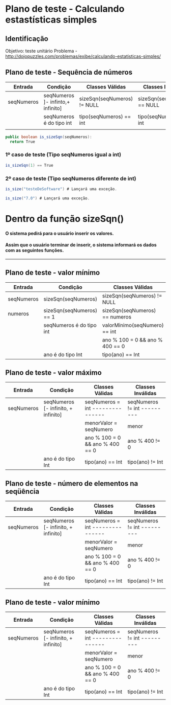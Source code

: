 # Plano de teste - Calculando estastísticas simples 

## Identificação

Objetivo: teste unitário
Problema - http://dojopuzzles.com/problemas/exibe/calculando-estatisticas-simples/


## Plano de teste - Sequência de números

| Entrada             | Condição                            | Classes Válidas                  | Classes Inválidas             |
| -------------       | -------------                       | -------------------------------- | ----------------              |
| seqNumeros          | seqNumeros ]- infinto,+ infinito]   | sizeSqn(seqNumeros) != NULL      | sizeSqn(seqNumeros) == NULL   |
|                     | seqNumeros é do tipo int            | tipo(seqNumeros) == int          | tipo(seqNumeros) != int       |
|                     |                                     |                                  |                               |

```java
public boolean is_sizeSqn(seqNumeros):
  return True
```

### 1º caso de teste (Tipo seqNumeros igual a int)

```java
is_sizeSqn(1) == True
```

### 2º caso de teste (Tipo seqNumeros diferente de int)

```java
is_size("testeDeSoftware") # Lançará uma exceção.
```
```java
is_size("7.0") # Lançará uma exceção.
```

# Dentro da função sizeSqn() 
  #### O sistema pedirá para o usuário inserir os valores.
  #### Assim que o usuário terminar de inserir, o sistema informará os dados com as seguintes funções.
-----------------------------------------------------------------------------------------------------------------------------------------
## Plano de teste - valor mínimo

| Entrada             | Condição                            | Classes Válidas                  | Classes Inválidas             |
| -------------       | -------------                       | -------------------------------- | ----------------              |
| seqNumeros          | sizeSqn(seqNumeros)                 | sizeSqn(seqNumeros) != NULL      | sizeSqn(seqNumeros) == NULL   |
| numeros             | sizeSqn(seqNumeros) == 1            | sizeSqn(seqNumeros) == numeros   | sizeSqn(seqNumeros) != numeros|
|                     | seqNumeros é do tipo int            | valorMínimo(seqNumero) == int   | valorMínimo(seqNumero) != int |
||| ano % 100 = 0 && ano % 400 == 0| ano % 400 != 0 |
|| ano é do tipo Int | tipo(ano) == Int | tipo(ano) != Int |


## Plano de teste - valor máximo

| Entrada             | Condição                            | Classes Válidas                 | Classes Inválidas          |
| -------------       | -------------                       | --------------------------------| ----------------           |
| seqNumeros          | seqNumeros [- infinito, + infinito] | seqNumeros = int ---------------| seqNumeros != int ---------|
|                     |                                     | menorValor = seqNumero          | menor              |
||| ano % 100 = 0 && ano % 400 == 0| ano % 400 != 0 |
|| ano é do tipo Int | tipo(ano) == Int | tipo(ano) != Int |

## Plano de teste - número de elementos na seqüência

| Entrada             | Condição                            | Classes Válidas                 | Classes Inválidas          |
| -------------       | -------------                       | --------------------------------| ----------------           |
| seqNumeros          | seqNumeros [- infinito, + infinito] | seqNumeros = int ---------------| seqNumeros != int ---------|
|                     |                                     | menorValor = seqNumero          | menor              |
||| ano % 100 = 0 && ano % 400 == 0| ano % 400 != 0 |
|| ano é do tipo Int | tipo(ano) == Int | tipo(ano) != Int |

## Plano de teste - valor mínimo

| Entrada             | Condição                            | Classes Válidas                 | Classes Inválidas          |
| -------------       | -------------                       | --------------------------------| ----------------           |
| seqNumeros          | seqNumeros [- infinito, + infinito] | seqNumeros = int ---------------| seqNumeros != int ---------|
|                     |                                     | menorValor = seqNumero          | menor              |
||| ano % 100 = 0 && ano % 400 == 0| ano % 400 != 0 |
|| ano é do tipo Int | tipo(ano) == Int | tipo(ano) != Int |
